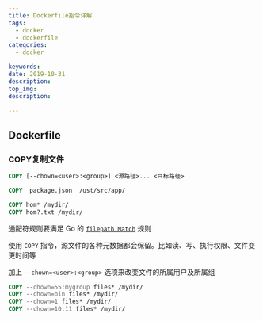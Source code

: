 ```yaml
---
title: Dockerfile指令详解
tags:
  - docker
  - dockerfile
categories:
  - docker

keywords: 
date: 2019-10-31
description: 
top_img:
description:

---
```


## Dockerfile

### COPY复制文件

``` dockerfile
COPY [--chown=<user>:<group>] <源路径>... <目标路径>
```

```dockerfile
COPY  package.json  /ust/src/app/

COPY hom* /mydir/
COPY hom?.txt /mydir/
```



通配符规则要满足 Go 的 [`filepath.Match`](https://golang.org/pkg/path/filepath/#Match) 规则

使用 `COPY` 指令，源文件的各种元数据都会保留。比如读、写、执行权限、文件变更时间等

加上 `--chown=<user>:<group>` 选项来改变文件的所属用户及所属组

```dockerfile
COPY --chown=55:mygroup files* /mydir/
COPY --chown=bin files* /mydir/
COPY --chown=1 files* /mydir/
COPY --chown=10:11 files* /mydir/
```